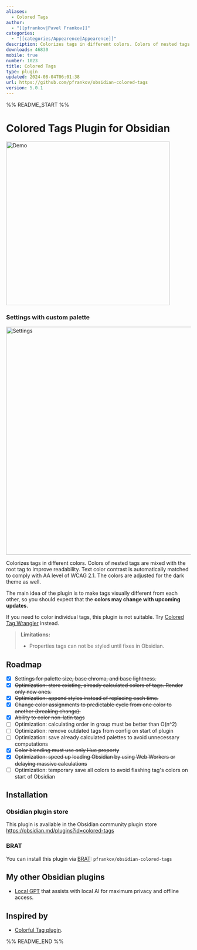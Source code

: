 ```yaml
---
aliases:
  - Colored Tags
author:
  - "[[pfrankov|Pavel Frankov]]"
categories:
  - "[[categories/Appearence|Appearence]]"
description: Colorizes tags in different colors. Colors of nested tags are mixed with the root tag to improve readability. Text color contrast is automatically matched to comply with AA level of WCAG 2.1.
downloads: 46830
mobile: true
number: 1023
title: Colored Tags
type: plugin
updated: 2024-08-04T06:01:38
url: https://github.com/pfrankov/obsidian-colored-tags
version: 5.0.1
---
```


%% README_START %%

# Colored Tags Plugin for Obsidian

<img width="446" alt="Demo" src="https://github.com/pfrankov/obsidian-colored-tags/assets/584632/9ff98fb1-f397-449c-9a22-d5ba1e7bf3d9">

### Settings with custom palette
<img width="621" alt="Settings" src="https://github.com/pfrankov/obsidian-colored-tags/assets/584632/033e3cb9-10b5-47fd-acea-2f2ed1a51a23">

Colorizes tags in different colors. Colors of nested tags are mixed with the root tag to improve readability.
Text color contrast is automatically matched to comply with AA level of WCAG 2.1.
The colors are adjusted for the dark theme as well.

The main idea of the plugin is to make tags visually different from each other, so you should expect that the **colors may change with upcoming updates**.

If you need to color individual tags, this plugin is not suitable. Try [Colored Tag Wrangler](https://github.com/code-of-chaos/obsidian-colored_tags_wrangler) instead.

>**Limitations:**
>- Properties tags can not be styled until fixes in Obsidian.

## Roadmap
- [x] ~~Settings for palette size, base chroma, and base lightness.~~
- [x] ~~Optimization: store existing, already calculated colors of tags. Render only new ones.~~
- [x] ~~Optimization: append styles instead of replacing each time.~~
- [x] ~~Change color assignments to predictable cycle from one color to another (breaking change).~~
- [x] ~~Ability to color non-latin tags~~
- [ ] Optimization: calculating order in group must be better than O(n^2)
- [ ] Optimization: remove outdated tags from config on start of plugin
- [ ] Optimization: save already calculated palettes to avoid unnecessary computations
- [x] ~~Color blending must use only Hue property~~
- [x] ~~Optimization: speed up loading Obsidian by using Web Workers or delaying massive calculations~~
- [ ] Optimization: temporary save all colors to avoid flashing tag's colors on start of Obsidian 

## Installation

### Obsidian plugin store
This plugin is available in the Obsidian community plugin store https://obsidian.md/plugins?id=colored-tags

### BRAT
You can install this plugin via [BRAT](https://obsidian.md/plugins?id=obsidian42-brat): `pfrankov/obsidian-colored-tags`

## My other Obsidian plugins
- [Local GPT](https://github.com/pfrankov/obsidian-local-gpt) that assists with local AI for maximum privacy and offline access.

## Inspired by
- [Colorful Tag plugin](https://github.com/rien7/obsidian-colorful-tag).


%% README_END %%